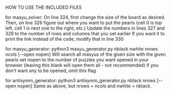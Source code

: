 HOW TO USE THE INCLUDED FILES

for masyu_solver:
	On line 324, first change the size of the board as desired.
	Then, on line 326 figure out where you want to put the pearls (cell 0 is top left, cell 1 is next one to the right, etc.)
	Update the numbers in lines 327 and 329 to the number of rows and columns that you set earlier 
	If you want it to print the link instead of the code, modify that in line 330

for masyu_generator:
	python3 masyu_generator.py nblack nwhite nrows ncols [--open nopen]
	Will search all masyus of the given size with the given pearls
	set nopen to the number of puzzles you want opened in your browser (leaving this blank will open them all - not recommended)
	if you don't want any to be opened, omit this flag

for antisymm_generator:
	python3 antisymm_generator.py nblack nrows [--open nopen]
	Same as above, but nrows = ncols and nwhite = nblack.
